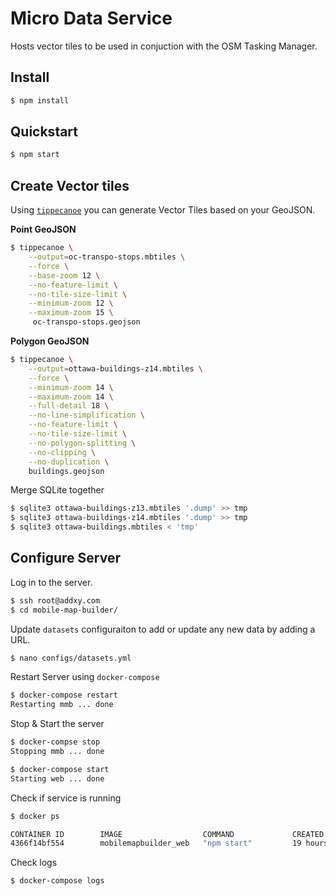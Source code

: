 # Micro Data Service

Hosts vector tiles to be used in conjuction with the OSM Tasking Manager.

## Install

```bash
$ npm install
```

## Quickstart

```bash
$ npm start
```

## Create Vector tiles

Using [`tippecanoe`](https://github.com/mapbox/tippecanoe) you can generate Vector Tiles based on your GeoJSON.

**Point GeoJSON**

```bash
$ tippecanoe \
    --output=oc-transpo-stops.mbtiles \
    --force \
    --base-zoom 12 \
    --no-feature-limit \
    --no-tile-size-limit \
    --minimum-zoom 12 \
    --maximum-zoom 15 \
     oc-transpo-stops.geojson
```

**Polygon GeoJSON**

```bash
$ tippecanoe \
    --output=ottawa-buildings-z14.mbtiles \
    --force \
    --minimum-zoom 14 \
    --maximum-zoom 14 \
    --full-detail 18 \
    --no-line-simplification \
    --no-feature-limit \
    --no-tile-size-limit \
    --no-polygon-splitting \
    --no-clipping \
    --no-duplication \
    buildings.geojson
```

Merge SQLite together

```bash
$ sqlite3 ottawa-buildings-z13.mbtiles '.dump' >> tmp
$ sqlite3 ottawa-buildings-z14.mbtiles '.dump' >> tmp
$ sqlite3 ottawa-buildings.mbtiles < 'tmp'
```

## Configure Server

Log in to the server.

```bash
$ ssh root@addxy.com
$ cd mobile-map-builder/
```

Update `datasets` configuraiton to add or update any new data by adding a URL.

```bash
$ nano configs/datasets.yml
```

Restart Server using `docker-compose`

```bash
$ docker-compose restart
Restarting mmb ... done
```

Stop & Start the server

```bash
$ docker-compse stop
Stopping mmb ... done
```
```bash
$ docker-compose start
Starting web ... done
```

Check if service is running

```bash
$ docker ps

CONTAINER ID        IMAGE                  COMMAND             CREATED             STATUS              PORTS                    NAMES
4366f14bf554        mobilemapbuilder_web   "npm start"         19 hours ago        Up 21 seconds       0.0.0.0:5000->5000/tcp   mmb
```

Check logs

```bash
$ docker-compose logs
```